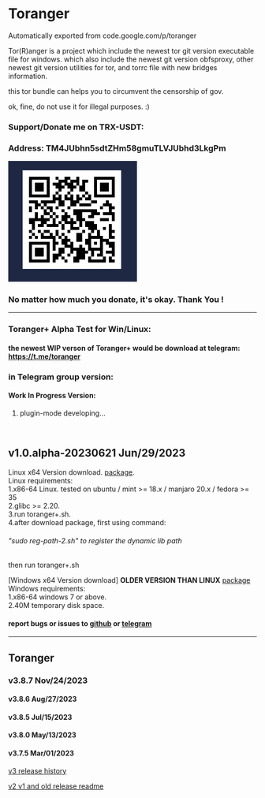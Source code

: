 # Toranger
Automatically exported from code.google.com/p/toranger

Tor(R)anger is a project which include the newest tor git version executable file for windows. which also include the newest git version obfsproxy, other newest git version utilities for tor, and torrc file with new bridges information.

this tor bundle can helps you to circumvent the censorship of gov.

ok, fine, do not use it for illegal purposes. :)

### Support/Donate me on TRX-USDT:

### Address: TM4JUbhn5sdtZHm58gmuTLVJUbhd3LkgPm

![TM4JUbhn5sdtZHm58gmuTLVJUbhd3LkgPm](TM4JUbhn5sdtZHm58gmuTLVJUbhd3LkgPm.png 'support me')

### No matter how much you donate, it's okay. Thank You !
-------
### Toranger+ Alpha Test for Win/Linux:
#### the newest WIP verson of Toranger+ would be download at telegram: https://t.me/toranger
### in Telegram group version:
#### Work In Progress Version:

1. plugin-mode developing...
<br>

## v1.0.alpha-20230621 Jun/29/2023

Linux x64 Version download. [package](https://github.com/DarkSpyCyber/toranger/blob/master/Toranger%2B/toranger%2B.tar.xz).
<br>
Linux requirements:<br>
1.x86-64 Linux. tested on ubuntu / mint >= 18.x / manjaro 20.x / fedora >= 35 <br>
2.glibc >= 2.20.<br>
3.run toranger+.sh.<br>
4.after download package, first using command:<br>
###### "sudo reg-path-2.sh" to register the dynamic lib path

then run toranger+.sh

[Windows x64 Version download] **OLDER VERSION THAN LINUX**
[package](https://github.com/DarkSpyCyber/toranger/blob/master/Toranger%2B/toranger%2B.7z)
<br>
Windows requirements:<br>
1.x86-64 windows 7 or above.<br>
2.40M temporary disk space.<br>


#### report bugs or issues to [github](https://github.com/DarkSpyCyber/toranger/issues) or [telegram](https://t.me/toranger)
-----
## Toranger
### v3.8.7      Nov/24/2023<br>
#### v3.8.6      Aug/27/2023<br>
#### v3.8.5      Jul/15/2023<br>
#### v3.8.0      May/13/2023<br>
#### v3.7.5      Mar/01/2023<br>

[v3 release history](https://github.com/DarkSpyCyber/toranger/blob/master/v3/README.md)

[v2 v1 and old release readme](https://github.com/DarkSpyCyber/toranger/blob/master/old_releases/README.md)
